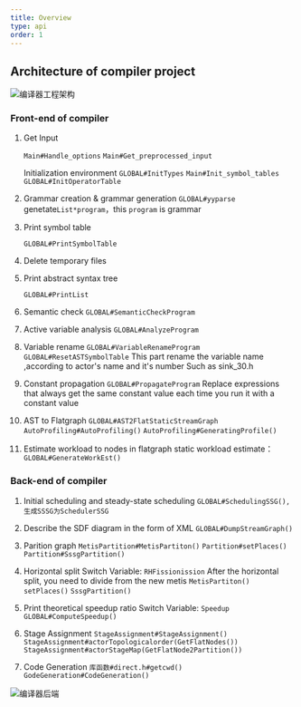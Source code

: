 ```yaml
---
title: Overview
type: api
order: 1
---
```

## Architecture of compiler project
![编译器工程架构](/img/PART2-1.png)
### Front-end of compiler
1. Get Input

    `Main#Handle_options`
    `Main#Get_preprocessed_input`

    Initialization environment
    `GLOBAL#InitTypes`
    `Main#Init_symbol_tables`
    `GLOBAL#InitOperatorTable`

1. Grammar creation & grammar generation
    `GLOBAL#yyparse`
    genetate`List*program`，this `program` is grammar

1. Print symbol table

    `GLOBAL#PrintSymbolTable`

1. Delete temporary files

1. Print abstract syntax tree

    `GLOBAL#PrintList`

1. Semantic check
    `GLOBAL#SemanticCheckProgram`
    
1. Active variable analysis
    `GLOBAL#AnalyzeProgram`
    
1. Variable rename
    `GLOBAL#VariableRenameProgram`
    `GLOBAL#ResetASTSymbolTable`
    This part rename the variable name ,according to actor's name and it's number
    Such as sink_30.h
    
1. Constant propagation
    `GLOBAL#PropagateProgram`
    Replace expressions that always get the same constant value each time you run it with a constant value

1. AST to Flatgraph	
    `GLOBAL#AST2FlatStaticStreamGraph`
    `AutoProfiling#AutoProfiling()`
    `AutoProfiling#GeneratingProfile()`
    
1. Estimate workload to nodes in flatgraph
    static workload estimate：
    `GLOBAL#GenerateWorkEst()`

### Back-end of compiler

1. Initial scheduling and steady-state scheduling
    `GLOBAL#SchedulingSSG(),生成SSSG为SchedulerSSG`
    
1. Describe the SDF diagram in the form of XML
    `GLOBAL#DumpStreamGraph()`
    
1. Parition graph
    `MetisPartition#MetisPartiton()`
    `Partition#setPlaces()`
    `Partition#SssgPartition()`
    
1. Horizontal split
    Switch Variable: `RHFissionission`
    After the horizontal split, you need to divide from the new metis
    `MetisPartiton()`
    `setPlaces()`
    `SssgPartition()`
 
1. Print theoretical speedup ratio
    Switch Variable: `Speedup`
    `GLOBAL#ComputeSpeedup()`
    
1. Stage Assignment
    `StageAssignment#StageAssignment()`
    `StageAssignment#actorTopologicalorder(GetFlatNodes())`
    `StageAssignment#actorStageMap(GetFlatNode2Partition())`
    
1. Code Generation
    `库函数#direct.h#getcwd()`
    `GodeGeneration#CodeGeneration()`
    
![编译器后端](/img/PART2-2.png)
